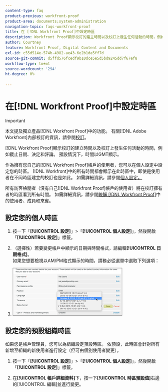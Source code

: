 ```yaml
---
content-type: faq
product-previous: workfront-proof
product-area: documents;system-administration
navigation-topic: faqs-workfront-proof
title: 在 [!DNL Workfront Proof]中設定時區
description: Workfront Proof顯示校訂的建立時間以及校訂上發生任何活動的時間，例如截止日期、決定和評論。 預設情況下，時間以GMT顯示。
author: Courtney
feature: Workfront Proof, Digital Content and Documents
exl-id: c55d514e-574b-4982-ae43-6e2b1da5ff7d
source-git-commit: d5ffd576fcedf9b10dce5e5d5bd9245dd7f67ef8
workflow-type: tm+mt
source-wordcount: '294'
ht-degree: 0%

---
```


# 在[!DNL Workfront Proof]中設定時區

>[!IMPORTANT]
>
>本文提及獨立產品[!DNL Workfront Proof]中的功能。 有關[!DNL Adobe Workfront]內部校訂的資訊，請參閱[校訂](../../../review-and-approve-work/proofing/proofing.md)。

[!DNL Workfront Proof]顯示校訂的建立時間以及校訂上發生任何活動的時間，例如截止日期、決定和評論。 預設情況下，時間以GMT顯示。

作為擁有您自己的[!DNL Workfront Proof]帳戶的使用者，您可以在個人設定中設定您的時區。 [!DNL Workfront]中的所有時間都會顯示在此時區中，即使是使用者在不同時區建立的校訂也是如此。 如需詳細資訊，請參閱[個人設定。](https://support.workfront.com/hc/en-us/sections/115000921168-Personal-settings)

所有訪客檢閱者（沒有自己[!DNL Workfront Proof]帳戶的使用者）將在校訂擁有者的時區看到所有時間。 如需詳細資訊，請參閱[瞭解 [!DNL Workfront Proof]](../../../workfront-proof/wp-mnguserscontacts/contacts/use-members-guests.md)中的使用者、成員和來賓。

## 設定您的個人時區

1. 按一下「**[!UICONTROL 設定]**」>「**[!UICONTROL 個人設定]**」，然後開啟「**[!UICONTROL 設定]**」標籤。

1. （選擇性）若要變更帳戶中顯示的日期與時間格式，請編輯&#x200B;**[!UICONTROL 日期格式]**。\
   如果您想要檢視以AM/PM格式顯示的時間，請務必從選單中選取下列選項：

1. ![Dates_format.png](assets/dates-format-350x152.png)

## 設定您的預設組織時區

如果您是帳戶管理員，您可以為組織設定預設時區。 依預設，此時區會針對所有新增至組織的新使用者進行設定（但可由個別使用者變更）。

1. 按一下「**[!UICONTROL 設定]**」>「**[!UICONTROL 個人設定]**」，然後開啟「**[!UICONTROL 設定]**」標籤。

1. 在&#x200B;**[!UICONTROL 帳戶詳細資料]**&#x200B;下，按一下&#x200B;**[!UICONTROL 時區預設值]**&#x200B;右邊的[!UICONTROL 編輯]並進行變更。
